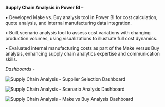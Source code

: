 **Supply Chain Analysis in Power BI –** 

•	Developed Make vs. Buy analysis tool in Power BI for cost calculation, quote analysis, and internal manufacturing data integration.

•	Built scenario analysis tool to assess cost variations with changing production volumes, using visualizations to illustrate full cost dynamics.

•	Evaluated internal manufacturing costs as part of the Make versus Buy analysis, enhancing supply chain analytics expertise and communication skills.

*Dashboards -*

![Supply Chain Analysis - Supplier Selection Dashboard](https://github.com/RushikaBattu/portfolio-projects/assets/135265999/0eb52a3f-4b8c-4bf1-8e86-dc4a71a49ea7)

![Supply Chain Analysis - Scenario Analysis Dashboard](https://github.com/RushikaBattu/portfolio-projects/assets/135265999/b7f3920f-5960-4406-b52c-74fc4de79e85)

![Supply Chain Analysis - Make vs Buy Analysis Dashboard](https://github.com/RushikaBattu/portfolio-projects/assets/135265999/1eb32e61-31bd-49b1-9b4b-87739db23281)
